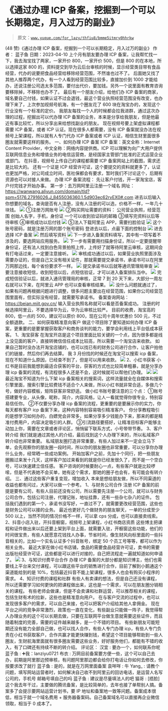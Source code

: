 # 《通过办理 ICP 备案，挖掘到一个可以长期稳定，月入过万的副业》

> 原文：[`www.yuque.com/for_lazy/thfiu8/bmme5itmry0hhrkw`](https://www.yuque.com/for_lazy/thfiu8/bmme5itmry0hhrkw)

<ne-h2 id="a9474f00" data-lake-id="a9474f00"><ne-heading-ext><ne-heading-anchor></ne-heading-anchor><ne-heading-fold></ne-heading-fold></ne-heading-ext><ne-heading-content><ne-text id="u6c4af052">(48 赞)《通过办理 ICP 备案，挖掘到一个可以长期稳定，月入过万的副业》</ne-text></ne-heading-content></ne-h2> <ne-p id="uf43856d4" data-lake-id="uf43856d4"><ne-text id="u7db37efe">作者： 蓝子鱼</ne-text></ne-p> <ne-p id="u9dee11cd" data-lake-id="u9dee11cd"><ne-text id="ubabee252">日期：2023-04-10</ne-text></ne-p> <ne-p id="u5bc383bd" data-lake-id="u5bc383bd"><ne-text id="uff3e3893">上个月有朋友要办理 ICP 备案，让我帮忙找一下，我去淘宝找了两家，一家开价 800，一家开价 500，但是 800 的在本地，所以选择这家 800 的，资料提交到华为云后台审核的时候，显示经营类目带有食品经营，代办的说要把食品经营给移除经营范围，不然谁也过不了。</ne-text></ne-p> <ne-p id="u5e81c17b" data-lake-id="u5e81c17b"><ne-text id="u60085087">后面她又找了其他人推荐两个代办，有一个人看到经营范围比较多，直接加价到 1000 才能给办，还说注册公司选太多范围，要付出代价，要加钱。另外一个说里面有教育咨询要移除掉，不移除也办不了。</ne-text></ne-p> <ne-p id="u633b3c87" data-lake-id="u633b3c87"><ne-text id="ub64ddbb3">最后有一个朋友介绍，给他们办 ICP 备案的商家，域名要自己付钱，如果认证不过会退钱，最这个营业执照经营范围没有改变，也办理下来了，上次参加视频号航海，有一个圈友花了 600 块在淘宝办的，发现这个行业没有一个标准的定价。</ne-text></ne-p> <ne-p id="ufe5c1fc6" data-lake-id="ufe5c1fc6"><ne-text id="u5bdb0aae">我朋友每找一个人的时候都会拉我进群，通过这次办理的过程，挖掘出可以代办理 ICP 备案的业务，本来是分享给我朋友，但是他最近有事比较忙，所以分享出来给想找副业的朋友。</ne-text></ne-p> <ne-p id="u43644f10" data-lake-id="u43644f10"><ne-text id="ucb8ad067">现在视频号要上架虚拟课程都需要 ICP 备案，或者 ICP 认证。现在很多人都需要，没有 ICP 备案就没办法在视频号上架课程，所以就有人专门代办 ICP 备案或者 ICP 认证，相信生财里面很多圈友就需要这样的服务。</ne-text></ne-p> <ne-p id="u815597ac" data-lake-id="u815597ac"><ne-text id="ud24ba09f" ne-bold="true">一、如何办理 ICP 备案</ne-text></ne-p> <ne-p id="uae5e4a5e" data-lake-id="uae5e4a5e"><ne-text id="ue59df3e1">ICP 备案：英文全称：Internet Content Provider，中文全称：网络内容提供商。ICP 可以理解为向广大用户提供互联网信息业务和增值业务的电信运营商，是经国家主管部门批准的正式运营企业或部门。</ne-text></ne-p> <ne-p id="uc8bce1f5" data-lake-id="uc8bce1f5"><ne-text id="u5050b850">在抖音，视频号上传自己的课程都需要 ICP 备案网站上的截图，需求还是比较大的。</ne-text></ne-p> <ne-p id="u35e5e9ac" data-lake-id="u35e5e9ac"><ne-text id="u995e294d">还有一个证是 ICP 经营许可证，这个要提交的资料就更多了，认证也更加严格，对公司成立时间，医社保都会有要求，暂时我们不讨论这个，后期有资源也可以对接人来做。</ne-text></ne-p> <ne-p id="uffc4177a" data-lake-id="uffc4177a"><ne-text id="u797c8530">办理 ICP 备案流程：</ne-text></ne-p> <ne-p id="u079a2fc5" data-lake-id="u079a2fc5"><ne-text id="ub9438507">先让客户付钱，开一家淘宝店，客户付完钱才开始办事。</ne-text></ne-p> <ne-p id="u49a975ed" data-lake-id="u49a975ed"><ne-text id="uee41e0be">第一步：去万网阿里云注册一个域名</ne-text></ne-p> <ne-p id="u1b2f072a" data-lake-id="u1b2f072a"><ne-text id="u9253f49b">网址：</ne-text>[<ne-text id="u36defb28">https://wanwang.aliyun.com/domain/tld?spm=5176.27916026.J_8455036360.1.5d903ec62rvEX0#.com</ne-text>](https://wanwang.aliyun.com/domain/tld?spm=5176.27916026.J_8455036360.1.5d903ec62rvEX0#.com)</ne-p> <ne-p id="u35e2c459" data-lake-id="u35e2c459"><ne-text id="u61a556e6">进去以后输入你想要的域名，查询是否有人注册，没有人注册的可以选，价格不一样，一年几十块钱。</ne-text></ne-p> <ne-p id="u9373391f" data-lake-id="u9373391f"><ne-card data-card-name="image" data-card-type="inline" id="XXvFT" data-event-boundary="card">![](img/e40d7668dfb4b377888b641426a7f2fa.png)</ne-card></ne-p> <ne-p id="u967df141" data-lake-id="u967df141"><ne-text id="u345e9aaf">①注册万网账号</ne-text></ne-p> <ne-p id="ub52b3694" data-lake-id="ub52b3694"><ne-card data-card-name="image" data-card-type="inline" id="SXkgV" data-event-boundary="card">![](img/18b84fc28357611837f870b63c8d2980.png)</ne-card></ne-p> <ne-p id="u8bafd356" data-lake-id="u8bafd356"><ne-text id="ub6761d67">②购买网址需要的资料：</ne-text></ne-p> <ne-p id="ue2d112da" data-lake-id="ue2d112da"><ne-text id="ub3fb4102">公司营业执照，经营范围</ne-text></ne-p> <ne-p id="uf96ad0b2" data-lake-id="uf96ad0b2"><ne-text id="u0b9dfd83">创始人名字，手机，身份证</ne-text></ne-p> <ne-p id="u183bcb94" data-lake-id="u183bcb94"><ne-text id="u53b95f95">一个可以收到验证码的邮箱</ne-text></ne-p> <ne-p id="ua0722122" data-lake-id="ua0722122"><ne-text id="u035a4535">③填写完资料以后等待审核</ne-text></ne-p> <ne-p id="ua167b0fa" data-lake-id="ua167b0fa"><ne-text id="u58e1ced6">④审核成功以后付钱</ne-text></ne-p> <ne-p id="u22cfc0ec" data-lake-id="u22cfc0ec"><ne-card data-card-name="image" data-card-type="inline" id="PDSLv" data-event-boundary="card">![](img/b1bb456b786fc9d537ba7a886b14ed30.png)</ne-card></ne-p> <ne-p id="u26c9bf51" data-lake-id="u26c9bf51"><ne-text id="u8a4b3620">⑤法人下载阿里云 APP，需要扫脸验证</ne-text></ne-p> <ne-p id="ub7e84f90" data-lake-id="ub7e84f90"><ne-card data-card-name="image" data-card-type="inline" id="KtWmy" data-event-boundary="card">![](img/c185441b1282aa2cf109b6f25ea1a46a.png)</ne-card></ne-p> <ne-p id="u79a2e99a" data-lake-id="u79a2e99a"><ne-text id="u7296a2ae">这个账号密码，就是注册万网的那个账号密码</ne-text></ne-p> <ne-p id="ud697b15b" data-lake-id="ud697b15b"><ne-text id="u27caa2a4">登进去以后，点最下面的控制台</ne-text></ne-p> <ne-p id="ud6a8720f" data-lake-id="ud6a8720f"><ne-card data-card-name="image" data-card-type="inline" id="aNxwD" data-event-boundary="card">![](img/28c92f6fbc42c75bd538277bd21d03c1.png)</ne-card></ne-p> <ne-p id="u5aaebd5a" data-lake-id="u5aaebd5a"><ne-text id="uf6611633">进去选择 ICP 备案</ne-text></ne-p> <ne-p id="u1f171d1b" data-lake-id="u1f171d1b"><ne-card data-card-name="image" data-card-type="inline" id="fbL25" data-event-boundary="card">![](img/4c1e03073ca04d01c579364b32157750.png)</ne-card></ne-p> <ne-p id="u743b7b10" data-lake-id="u743b7b10"><ne-text id="ubeed532d">然后填写资料</ne-text></ne-p> <ne-p id="ue2a57811" data-lake-id="ue2a57811"><ne-card data-card-name="image" data-card-type="inline" id="RrZst" data-event-boundary="card">![](img/df405b678c8f35c5104cf0111ea93449.png)</ne-card></ne-p> <ne-p id="ub009f419" data-lake-id="ub009f419"><ne-text id="u8f20fdc0">下一步进入备案资料填写，其中有一项写着不涉及的，要选网站应用服务。</ne-text></ne-p> <ne-p id="u4183ab84" data-lake-id="u4183ab84"><ne-card data-card-name="image" data-card-type="inline" id="dB7TZ" data-event-boundary="card">![](img/9a8317b84e65c30131704756ed18333b.png)</ne-card></ne-p> <ne-p id="u319af52c" data-lake-id="u319af52c"><ne-text id="ue6adef7b">下一步有需要用扫描身份证，所以一定要提醒带身份证，还有法人找到白色背景拍照上传，上传好了就等待阿里云审核，这期间会有打电话过来，一定要注意接听。</ne-text></ne-p> <ne-p id="ub08edb04" data-lake-id="ub08edb04"><ne-card data-card-name="image" data-card-type="inline" id="xbZJM" data-event-boundary="card">![](img/cbf0f6c7428381e402876022597fead5.png)</ne-card></ne-p> <ne-p id="u79b17ec0" data-lake-id="u79b17ec0"><ne-text id="u2d52aeda">审核成功通过以后，如果营业执照里面涉及需要办证的，但是自己又没有相关证件，那就需要提交承诺书，承诺书可以在阿里万网那边找，每个省份要求不一样。</ne-text></ne-p> <ne-p id="u693847db" data-lake-id="u693847db"><ne-card data-card-name="image" data-card-type="inline" id="d0J7R" data-event-boundary="card">![](img/0d099779e583c2e5ca978e68b516290d.png)</ne-card></ne-p> <ne-p id="ud4e66488" data-lake-id="ud4e66488"><ne-text id="u887b806e">提交承诺书以后就等通讯管理局审查</ne-text></ne-p> <ne-p id="u080d4579" data-lake-id="u080d4579"><ne-card data-card-name="image" data-card-type="inline" id="c4kXm" data-event-boundary="card">![](img/ef14fc2cc55639014c008b88c7d5884a.png)</ne-card></ne-p> <ne-p id="u099894c6" data-lake-id="u099894c6"><ne-text id="u8c910b90">要注意接收短信，收到短信以后，点短信验证，才可以进入备案排队当中。</ne-text></ne-p> <ne-p id="u9b9f3c49" data-lake-id="u9b9f3c49"><ne-card data-card-name="image" data-card-type="inline" id="H4pf0" data-event-boundary="card">![](img/400252c55df567d15e85b7af7114fee5.png)</ne-card></ne-p> <ne-p id="uce28de5a" data-lake-id="uce28de5a"><ne-text id="u890a3449">完成短信验证以后，就进入通讯管理局的审核，正常 7 到 20 天下来，大部分一周左右就可以下来，在阿里云 APP 也可以查看审核结果。</ne-text></ne-p> <ne-p id="u2fa74139" data-lake-id="u2fa74139"><ne-card data-card-name="image" data-card-type="inline" id="I1zUH" data-event-boundary="card">![](img/06e18575337b630b3d8b959d1f9358a9.png)</ne-card></ne-p> <ne-p id="u79492eb1" data-lake-id="u79492eb1"><ne-text id="u4d0bca6b">没什么问题就通过了，如果有问题再根据问题进行调整，很多问题主要出在经营范围，如果你公司经营范围里面有，但实际没有经营，就需要写承诺书。</ne-text></ne-p> <ne-p id="u190a65b8" data-lake-id="u190a65b8"><ne-text id="u650f25dd">备案查询网站：</ne-text>[<ne-text id="uc95a79c6">https://beian.miit.gov.cn/</ne-text>](https://beian.miit.gov.cn)</ne-p> <ne-p id="u8ac44d37" data-lake-id="u8ac44d37"><ne-text id="uae344de3">输入营业执照名称就可以看是否备案成功。</ne-text></ne-p> <ne-p id="u40e00be9" data-lake-id="u40e00be9"><ne-text id="u82e2b762">注册的时候选择阿里云，不要选择华为云，华为云审核比较严。</ne-text></ne-p> <ne-p id="ue5ced776" data-lake-id="ue5ced776"><ne-text id="u11f11a7a">目前的收费，淘宝高的 800，低一点的 500，建议可以原价 800，现在公司十周年优惠价 500 元，不过全额退款。</ne-text></ne-p> <ne-p id="udd437c72" data-lake-id="udd437c72"><ne-text id="u0f300b47" ne-bold="true">二、如何获取精准意向客户</ne-text></ne-p> <ne-p id="ua6847d65" data-lake-id="ua6847d65"><ne-text id="ub71539f6">做这个项目除了要知道如何办理 ICP 备案，更重要的是要掌握获取客户和商务谈判的能力，要学会利用线上平台低成本获客。</ne-text></ne-p> <ne-p id="ub9de3869" data-lake-id="ub9de3869"><ne-text id="uaaca7b57" ne-bold="true">1、淘宝获客</ne-text></ne-p> <ne-p id="u71a9becf" data-lake-id="u71a9becf"><ne-text id="ucc7ab5c3">在淘宝开店是这个项目里面比较关键的一个点，因为很多都是线上没见面的客户，直接转微信信任成本比较高，所以需要一个淘宝店来收款。</ne-text></ne-p> <ne-p id="u264b17fa" data-lake-id="u264b17fa"><ne-text id="u9fde5c74">如果自己暂时没办法开淘宝店铺的，也可以找已有的财务公司进行合作，让客户拍他们的链接，然后你们再去结算。</ne-text></ne-p> <ne-p id="uaba7b68a" data-lake-id="uaba7b68a"><ne-text id="ue85da255">我 3 月份找的时候还在淘宝可以搜索 icp 备案，现在不知道什么原因，已经查不到了，但是可以用来收款。</ne-text></ne-p> <ne-p id="ubb03f70e" data-lake-id="ubb03f70e"><ne-card data-card-name="image" data-card-type="inline" id="zfj7L" data-event-boundary="card">![](img/839116a02ddf8e10f94e35c2ec3b52ea.png)</ne-card></ne-p> <ne-p id="u5870210b" data-lake-id="u5870210b"><ne-text id="u5587795b" ne-bold="true">2、小红书获客</ne-text></ne-p> <ne-p id="ua95ce34f" data-lake-id="ua95ce34f"><ne-text id="u30ad2099">小红书是目前我能想到最适合获客的平台，获客的方式也比较简单粗暴，就是分享办理 icp 备案的流程，有流程很多人还是不会，这时候就可以帮他们办理。</ne-text></ne-p> <ne-p id="ub21f58b5" data-lake-id="ub21f58b5"><ne-card data-card-name="image" data-card-type="inline" id="Nxgy0" data-event-boundary="card">![](img/184ea28e3b179e58098ca36f1b625384.png)</ne-card></ne-p> <ne-p id="u03d858c7" data-lake-id="u03d858c7"><ne-card data-card-name="image" data-card-type="inline" id="WYbEW" data-event-boundary="card">![](img/b3ab7ea67b59e9942170322fcabede76.png)</ne-card></ne-p> <ne-p id="u539f71f9" data-lake-id="u539f71f9"><ne-text id="u1aa3fcbb">最近淘宝不知道为什么下架 icp 备案相关的搜索词，这样流量就全在自媒体和搜索引擎里面，搜索引擎比较费钱不适合个人来做，所以小红书就非常合适，多做几个号，做好内容模板，矩阵获客非常舒适。</ne-text></ne-p> <ne-p id="u3e9a85aa" data-lake-id="u3e9a85aa"><ne-text id="u64595f79" ne-bold="true">做小红书账号要注意的三个点：</ne-text></ne-p> <ne-p id="u1cb50885" data-lake-id="u1cb50885"><ne-text id="u8940ee44" ne-bold="true">①账号搭建要专业，从头像，昵称，简介，内容风格，让人一看就觉得你很专业，特别容易信任你。</ne-text></ne-p> <ne-p id="ud637964e" data-lake-id="ud637964e"><ne-text id="u7323bc83" ne-bold="true">②不仅要分享办理 icp 备案的流程，更重要的是要展示你的实力，你每天都有客户 icp 备案下来，这种内容特别容易吸引精准客户。</ne-text></ne-p> <ne-p id="u9ef766fc" data-lake-id="u9ef766fc"><ne-text id="u7b364108" ne-bold="true">你分享教程吸引的是想学习如何办的，白嫖党会非常多，如果分享多少钱能办下来，那来的都是精准付费用户，内容决定吸引的人群。</ne-text></ne-p> <ne-p id="u433a31ec" data-lake-id="u433a31ec"><ne-text id="u8db3a88f" ne-bold="true">③引流路径要搭好，让精准目标客户能够主动加上你，需要在文章或者评论区，悄悄留下联系方式，小号带带节奏。</ne-text></ne-p> <ne-p id="u235455f2" data-lake-id="u235455f2"><ne-text id="uf4fa1105" ne-bold="true">3、客户转介绍</ne-text></ne-p> <ne-p id="u675bb8de" data-lake-id="u675bb8de"><ne-text id="u51078027">我们就是通过其他人的介绍，最后找到这个人办理下来的，所以私域客户转介绍也非常重要。</ne-text></ne-p> <ne-p id="u85a459d7" data-lake-id="u85a459d7"><ne-text id="u4cab5866">私域朋友圈打造非常重要，有些人加过来不一定会立马下单，会先观察你的朋友圈一段时间，所以你的朋友圈也非常重要，可以分享你办理什么业务，经常晒一些成功案例。</ne-text></ne-p> <ne-p id="u4f506fc3" data-lake-id="u4f506fc3"><ne-text id="u1fa94dc1" ne-bold="true">开始加客户之前，先加十个同行，把一些朋友圈搬过来发十几天，这样客户加过来看到的就是你已经发很久了，而不是一个空白号，可以快速建立信任感。</ne-text></ne-p> <ne-p id="uc27c936e" data-lake-id="uc27c936e"><ne-text id="uaf266534">客户咨询的时候要耐心一点，有些客户就是比较啰嗦，但是不代表她不会买单，她有这个需求，那她的圈子也会有，有可能会有转介绍。</ne-text></ne-p> <ne-p id="u79d689cb" data-lake-id="u79d689cb"><ne-text id="u5226b229" ne-bold="true">三、通过这些客户重复变现，增加收入</ne-text></ne-p> <ne-p id="u86e577d2" data-lake-id="u86e577d2"><ne-text id="u087c04a7">本来是想给朋友做，所以不同渠道的收益也都有问过，大家可以做一个参考。</ne-text></ne-p> <ne-p id="uc7846494" data-lake-id="uc7846494"><ne-text id="u691bcc01" ne-bold="true">1、与财务公司合作</ne-text></ne-p> <ne-p id="u447daf29" data-lake-id="u447daf29"><ne-text id="ue5e9eae0">注册 ICP 备案的前提是要有公司，有些人目前还没有公司，所以需要先注册一个公司，就可以与财务公司合作，包括公司注册，代理记账，地址挂靠，还有一些杂七杂八的证件。</ne-text></ne-p> <ne-p id="u8e89a655" data-lake-id="u8e89a655"><ne-text id="u232abf50">包括我们遇到的第一个，承诺书没写好，一直过不了，就需要更改经营范围，这些也是财务公司可以接的业务。</ne-text></ne-p> <ne-p id="ueab33944" data-lake-id="ueab33944"><ne-text id="u5cafdc9c">最近也更好几个做财务的朋友聊天，一单的分成至少 500 以上，当然不同的情况价格不一样，可以拿 cps 分成，也可以直接卖线索。</ne-text></ne-p> <ne-p id="u02f5bcb2" data-lake-id="u02f5bcb2"><ne-text id="ue53d3e94" ne-bold="true">2、抖音小店入驻，开抖音橱窗，视频号上架课程，小红书商店资质</ne-text></ne-p> <ne-p id="u2d16f8c9" data-lake-id="u2d16f8c9"><ne-text id="u2459263c">这些博主把课程和证件做出来以后还要上架到平台上面，就需要入驻，开橱窗这些功能，他们的时间很宝贵，有些人就愿意花钱找人办事，节省时间，像生财风向标里面的一些抖音相关的，比如一个实名认证多个抖音账号，绑定 50 个员工号等等，都可以作为相关业务。</ne-text></ne-p> <ne-p id="u2984141d" data-lake-id="u2984141d"><ne-text id="ufae2af74">最近大家在做小红书店铺，食品的需要食品经营许可证，卖书的需要出版社经营许可证，这些都是可以进行对接的，自己把流程走一遍就知道如何申请了。</ne-text></ne-p> <ne-p id="u1c091bca" data-lake-id="u1c091bca"><ne-card data-card-name="image" data-card-type="inline" id="ky4p6" data-event-boundary="card">![](img/a7f5ca716b26f56767f3d319e80bd9ec.png)</ne-card></ne-p> <ne-p id="u857c4327" data-lake-id="u857c4327"><ne-text id="u1268d031" ne-bold="true">3、与知识付费平台合作</ne-text></ne-p> <ne-p id="u5c8858e4" data-lake-id="u5c8858e4"><ne-text id="u2d4b22e0">办理 ICP 备案的大部分都是知识博主，他们也需要线上平台来交付课程，可以跟这些平台的销售进行合作，目前了解到小鹅通这个渠道能给到的是 10%，包括最近抖音不能上架课程，很多人也会有购买小程序的需求。</ne-text></ne-p> <ne-p id="u0ae018a3" data-lake-id="u0ae018a3"><ne-text id="ucd9dfdf4" ne-bold="true">4、知识付费的课程和社群</ne-text></ne-p> <ne-p id="u1b82f270" data-lake-id="u1b82f270"><ne-text id="u3588c522">有些人有卖课的想法，但是自己还没有课程，所以还需要学习如何更快的把课程做出来，这也是一个需求，可以在朋友圈分销相关的课程。</ne-text></ne-p> <ne-p id="uaa8f30ff" data-lake-id="uaa8f30ff"><ne-text id="uc5516812">有些老师会做课，但是不会卖课和社群运营，可以推荐相关的课程，包括生财有术的拉新，这些也是精准意向用户。</ne-text></ne-p> <ne-p id="u963d6f83" data-lake-id="u963d6f83"><ne-text id="udf227bc0">在与客户交流的过程中，也可以发现很多客户的需求，可以自己来接，也可以把客户介绍给其他人拿佣金。</ne-text></ne-p> <ne-p id="ub8d6c1a9" data-lake-id="ub8d6c1a9"><ne-text id="u4e3ffb55">现在平台之间的竞争非常激烈，政策也一直在变化，有些副业只能做一阵子，我觉得帮人办理业务的这个可以长期去做，只要在互联网平台做生意就需要这些证件，而且随着制度的完善，需要的证件越来越多，是一个不错的项目。</ne-text></ne-p> <ne-p id="uafeb821e" data-lake-id="uafeb821e"><ne-text id="u37b89d27">有些新朋友可能短期还没有能力全部自己做，也可以找人合作，有些人专门办理 icp，有些人专门负责在小红书获取客户，合作共赢才能更快赚到钱，希望这个项目能够帮助到一些人圈友，生财航海里面就有很多圈友需要这些业务，好好服务他们，都能有不错的收入，有了口碑还有持续不断的转介绍。</ne-text></ne-p> <ne-hole id="ub4b7398b" data-lake-id="ub4b7398b"><ne-card data-card-name="hr" data-card-type="block" id="r2gml" data-event-boundary="card"><ne-p id="u8f061298" data-lake-id="u8f061298"><ne-text id="u35ce88b0">评论区：</ne-text></ne-p> <ne-p id="u8009263c" data-lake-id="u8009263c"><ne-text id="u1c6dd09f">汉宜 : 要办一个，如何联系你呢</ne-text> <ne-text id="uab784cb5">蓝子鱼 : ➕我：lanziyu0721</ne-text> <ne-text id="u926ea232">布衣 : 万网目前备案要方便一些，这个可以自己去办，前期是阿里那边预审核，有问题阿里那边都会给你打电话让你如何去修改，你按要求改了就行</ne-text> <ne-text id="uf49debc9">蓝子鱼 : 是的，就是在万网里面备案</ne-text> <ne-text id="u7c7b912c">袁咩咩 : 牛</ne-text> <ne-text id="u98464df3">Yang_ : 请教个问题，填写网站运营者时，如何解决自己收不到阿里云的回访电话，是运营人名写公司的，手机号 邮箱号填自己的吗</ne-text> <ne-text id="ua0e0ef3e">蓝子鱼 : 建议是尽量填法人的吧</ne-text> <ne-text id="u5c031a81">猫哥 : [捂脸]这个我去年干过，主要做的腾讯备案，是比较简单的，去年也接了单帮别人搞。备案多了会提示要网站运营计划书，要 IP 地址和备案地一致等问题。备案成本很低，相当于就一个域名费用 + 服务器备案码。自己备案域名可以直接再企业微信领取，相当于 0 成本了。</ne-text></ne-p></ne-card></ne-hole>